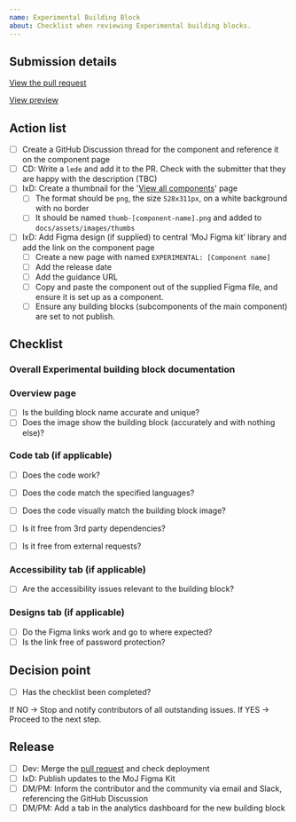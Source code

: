 ```yaml
---
name: Experimental Building Block
about: Checklist when reviewing Experimental building blocks.
---
```

## Submission details

[View the pull request](__URL__)

[View preview](https://moj-frontend-pr-__NUMBER__.apps.live.cloud-platform.service.justice.gov.uk)

## Action list

- [ ] Create a GitHub Discussion thread for the component and reference it on the component page
- [ ] CD: Write a `lede` and add it to the PR. Check with the submitter that they are happy with the description (TBC)
- [ ] IxD: Create a thumbnail for the '[View all components](https://design-patterns.service.justice.gov.uk/components)' page
    - [ ] The format should be `png`, the size `528x311px`, on a white background with no border
    - [ ] It should be named `thumb-[component-name].png` and added to `docs/assets/images/thumbs`
- [ ] IxD: Add Figma design (if supplied) to central ‘MoJ Figma kit’ library and add the link on the component page
    - [ ] Create a new page with named `EXPERIMENTAL: [Component name]`
    - [ ] Add the release date
    - [ ] Add the guidance URL
    - [ ] Copy and paste the component out of the supplied Figma file, and ensure it is set up as a component.
    - [ ] Ensure any building blocks (subcomponents of the main component) are set to not publish.

## Checklist

### Overall Experimental building block documentation

### Overview page
- [ ] Is the building block name accurate and unique?
- [ ] Does the image show the building block (accurately and with nothing else)?

### Code tab (if applicable)

- [ ] Does the code work?
- [ ] Does the code match the specified languages?
- [ ] Does the code visually match the building block image?
- [ ] Is it free from 3rd party dependencies?
- [ ] Is it free from external requests?


### Accessibility tab (if applicable)

- [ ] Are the accessibility issues relevant to the building block?
      
### Designs tab (if applicable)

- [ ] Do the Figma links work and go to where expected?
- [ ] Is the link free of password protection?

## Decision point

- [ ] Has the checklist been completed?

If NO → Stop and notify contributors of all outstanding issues. 
If YES → Proceed to the next step. 

## Release

- [ ] Dev: Merge the [pull request](__URL__) and check deployment
- [ ] IxD: Publish updates to the MoJ Figma Kit
- [ ] DM/PM: Inform the contributor and the community via email and Slack, referencing the GitHub Discussion
- [ ] DM/PM: Add a tab in the analytics dashboard for the new building block
